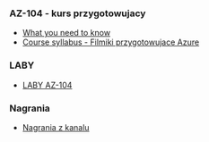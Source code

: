 ### AZ-104 - kurs przygotowujacy

- [What you need to know](https://query.prod.cms.rt.microsoft.com/cms/api/am/binary/RE50Kgt)
- [Course syllabus - Filmiki przygotowujace Azure](https://query.prod.cms.rt.microsoft.com/cms/api/am/binary/RE4YqhI)

### LABY 
- [LABY AZ-104](https://esi.learnondemand.net/ClassEnrollment/3459490)

### Nagrania
- [Nagrania z kanalu](https://microsoft.sharepoint.com/teams/AzureAdministratorCourse/SitePages/DeliveryVideos/Videos-AZ-104-47920.aspx)
